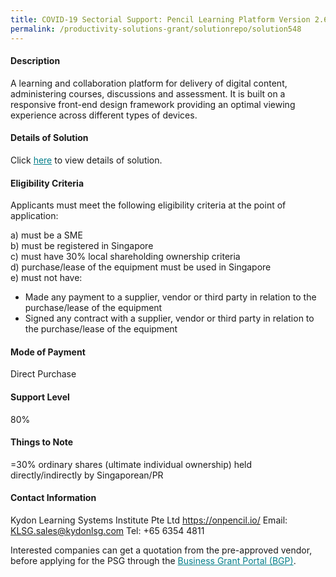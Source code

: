 ```yaml
---
title: COVID-19 Sectorial Support: Pencil Learning Platform Version 2.6.0 - Package (30 to 50 Users)
permalink: /productivity-solutions-grant/solutionrepo/solution548
---
```


#### Description

A learning and collaboration platform for delivery of digital content, administering courses, discussions and assessment. It is built on a responsive front-end design framework providing an optimal viewing experience across different types of devices.

#### Details of Solution

Click <a href='' style='color:#037e8a'>here</a> to view details of solution.

#### Eligibility Criteria

Applicants must meet the following eligibility criteria at the point of application:

a) must be a SME <br>
b) must be registered in Singapore <br>
c) must have 30% local shareholding ownership criteria <br>
d) purchase/lease of the equipment must be used in Singapore <br>
e) must not have:
- Made any payment to a supplier, vendor or third party in relation to the purchase/lease of the equipment
- Signed any contract with a supplier, vendor or third party in relation to the purchase/lease of the equipment

#### Mode of Payment
Direct Purchase

#### Support Level
80%

#### Things to Note
=30% ordinary shares (ultimate individual ownership) held directly/indirectly by Singaporean/PR

#### Contact Information
Kydon Learning Systems Institute Pte Ltd
https://onpencil.io/
Email: KLSG.sales@kydonlsg.com
Tel: +65 6354 4811

Interested companies can get a quotation from the pre-approved vendor, before applying for the PSG through the <a target='_blank' style='color:#037e8a' href='https://www.businessgrants.gov.sg/'>Business Grant Portal (BGP)</a>.

